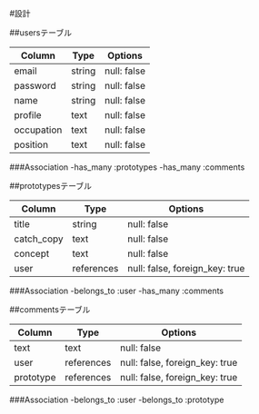 #設計

##usersテーブル

| Column      | Type      | Options     |
|-------------|-----------|-------------|
| email       | string    | null: false |
| password    | string    | null: false |
| name        | string    | null: false |
| profile     | text      | null: false |
| occupation  | text      | null: false |
| position    | text      | null: false |

###Association
-has_many :prototypes
-has_many :comments

##prototypesテーブル

| Column      | Type      | Options                        |
|-------------|-----------|--------------------------------|
| title       | string    | null: false                    |
| catch_copy  | text      | null: false                    |
| concept     | text      | null: false                    |
| user        | references| null: false, foreign_key: true |

###Association
-belongs_to :user
-has_many :comments

##commentsテーブル

| Column      | Type       | Options                        |
|-------------|------------|--------------------------------|
| text        | text       | null: false                    |
| user        | references | null: false, foreign_key: true |
| prototype   | references | null: false, foreign_key: true |

###Association
-belongs_to :user
-belongs_to :prototype
